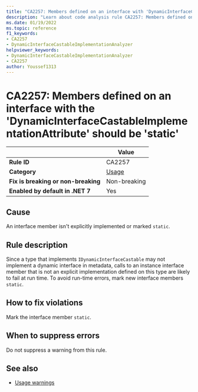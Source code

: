```yaml
---
title: "CA2257: Members defined on an interface with 'DynamicInterfaceCastableImplementationAttribute' should be 'static'"
description: "Learn about code analysis rule CA2257: Members defined on an interface with 'DynamicInterfaceCastableImplementationAttribute' should be 'static'"
ms.date: 01/19/2022
ms.topic: reference
f1_keywords:
- CA2257
- DynamicInterfaceCastableImplementationAnalyzer
helpviewer_keywords:
- DynamicInterfaceCastableImplementationAnalyzer
- CA2257
author: Youssef1313
---
```

# CA2257: Members defined on an interface with the 'DynamicInterfaceCastableImplementationAttribute' should be 'static'

|                                     | Value                      |
| ----------------------------------- | -------------------------- |
| **Rule ID**                         | CA2257                     |
| **Category**                        | [Usage](usage-warnings.md) |
| **Fix is breaking or non-breaking** | Non-breaking               |
| **Enabled by default in .NET 7**    | Yes                        |

## Cause

An interface member isn't explicitly implemented or marked `static`.

## Rule description

Since a type that implements `IDynamicInterfaceCastable` may not implement a dynamic interface in metadata, calls to an instance interface member that is not an explicit implementation defined on this type are likely to fail at run time. To avoid run-time errors, mark new interface members `static`.

## How to fix violations

Mark the interface member `static`.

## When to suppress errors

Do not suppress a warning from this rule.

## See also

- [Usage warnings](usage-warnings.md)
